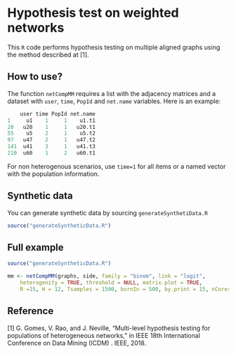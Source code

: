 # Hypothesis test on weighted networks

This `R` code performs hypothesis testing on multiple aligned graphs using the method described at [1]. 

## How to use?

The function `netCompMM` requires a list with the adjacency matrices and a  dataset with `user`, `time`, `PopId` and `net.name` variables. Here is an example: 
```R
    user time PopId net.name
1     u1    1     1    u1.t1
20   u20    1     1   u20.t1
55    u5    2     1    u5.t2
97   u47    2     1   u47.t2
141  u41    3     1   u41.t3
210  u60    1     2   u60.t1
```

For non heterogenous scenarios, use `time=1` for all items or a named vector with the population information.

## Synthetic data

You can generate synthetic data by sourcing `generateSynthetiData.R`
```R
source("generateSyntheticData.R")
```

## Full example

```R
source("generateSyntheticData.R")

mm <- netCompMM(graphs, side, family = "binom", link = "logit", 
	heterogenity = TRUE, threshold = NULL, matrix.plot = TRUE, 
	R =15, H = 12, Tsamples = 1500, burnIn = 500, by.print = 15, nCores = 8)	

```
## Reference
[1] G. Gomes, V. Rao, and J. Neville, “Multi-level hypothesis testing for populations of heterogeneous networks,” in IEEE 18th International Conference on Data Mining (ICDM) . IEEE, 2018.
